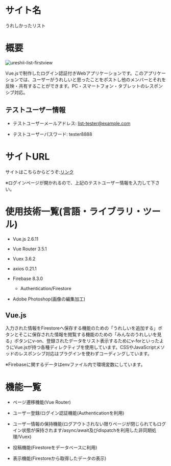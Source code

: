 サイト名
====

うれしかったリスト

概要
===

![ureshii-list-firstview](https://user-images.githubusercontent.com/68333078/92333410-4037b080-f0c0-11ea-9900-9a46ef2cfaa7.jpg)

Vue.jsで制作したログイン認証付きWebアプリケーションです。このアプリケーションでは、ユーザーがうれしいと思ったことをポストし他のメンバーとそれを反映・共有することができます。PC・スマートフォン・タブレットのレスポンシブ対応。

## テストユーザー情報

- テストユーザーメールアドレス: list-tester@example.com

- テストユーザーパスワード: tester8888

サイトURL
===
サイトはこちらからどうぞ:[リンク](https://happy-list.netlify.app/login)

※ログインページが開かれるので、上記のテストユーザー情報を入力して下さい。

使用技術一覧(言語・ライブラリ・ツール)
===

- Vue.js 2.6.11

- Vue Router 3.5.1

- Vuex 3.6.2

- axios 0.21.1

- Firebase 8.3.0

  - Authentication/Firestore

- Adobe Photoshop(画像の編集加工)

## Vue.js

入力された情報をFirestoreへ保存する機能のための「うれしいを追加する」ボタンとそこに保存された情報を閲覧する機能のための「みんなのうれしいを見る」ボタンにv-on、登録されたデータをリスト表示するためにv-forといったようにVue.jsが持つ各種ディレクティブを使用しています。CSSやJavaScriptメソッドのレスポンシブ対応はプラグインを使わずコーディングしています。

※Firebaseに関するデータはenvファイル内で環境変数にしています。

機能一覧
===

- ページ遷移機能(Vue Router)

- ユーザー登録/ログイン認証機能(Authenticationを利用)

- ユーザー情報の保持機能(ログアウトされない限りページが閉じられてもログイン状態が保持されます/async/await及びdispatchを利用した非同期処理/Vuex)

- 投稿機能(Firestoreをデータベースに利用)

- 表示機能(Firestoreから取得したデータの表示)

